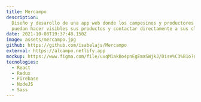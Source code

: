 ```yaml
---
title: Mercampo
description:
  Diseño y desarollo de una app web donde los campesinos y productores
  puedan hacer visibles sus productos y contactar directamente a sus clientes.
date: 2021-10-08T19:37:48.150Z
image: assets/mercampo.jpg
github: https://github.com/isabelajs/Mercampo
external: https://alcampo.netlify.app
mockup: https://www.figma.com/file/uvqM1akBo4pnEgEmaSWjkJ/Dise%C3%B1o?node-id=0%3A1
tecnologies:
  - React
  - Redux
  - Firebase
  - NodeJS
  - Sass
---
```

